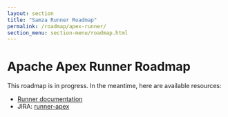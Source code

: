 ```yaml
---
layout: section
title: "Samza Runner Roadmap"
permalink: /roadmap/apex-runner/
section_menu: section-menu/roadmap.html
---
```

<!--
Licensed under the Apache License, Version 2.0 (the "License");
you may not use this file except in compliance with the License.
You may obtain a copy of the License at

http://www.apache.org/licenses/LICENSE-2.0

Unless required by applicable law or agreed to in writing, software
distributed under the License is distributed on an "AS IS" BASIS,
WITHOUT WARRANTIES OR CONDITIONS OF ANY KIND, either express or implied.
See the License for the specific language governing permissions and
limitations under the License.
-->

# Apache Apex Runner Roadmap

This roadmap is in progress. In the meantime, here are available resources:

 - [Runner documentation]({{site.baseurl}}/documentation/runners/apex)
 - JIRA: [runner-apex](https://issues.apache.org/jira/issues/?jql=project%20%3D%20BEAM%20AND%20component%20%3D%20runner-apex)
